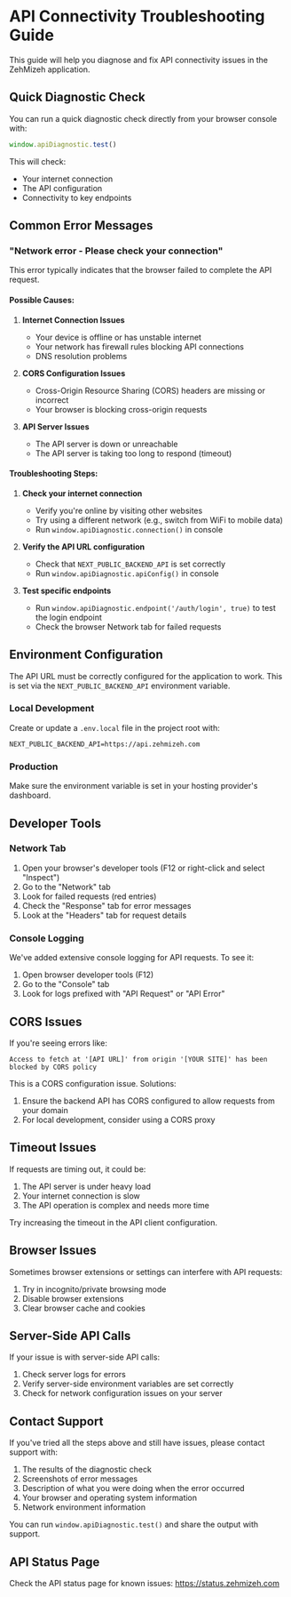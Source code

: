 # API Connectivity Troubleshooting Guide

This guide will help you diagnose and fix API connectivity issues in the ZehMizeh application.

## Quick Diagnostic Check

You can run a quick diagnostic check directly from your browser console with:

```javascript
window.apiDiagnostic.test()
```

This will check:
- Your internet connection
- The API configuration
- Connectivity to key endpoints

## Common Error Messages

### "Network error - Please check your connection"

This error typically indicates that the browser failed to complete the API request.

#### Possible Causes:

1. **Internet Connection Issues**
   - Your device is offline or has unstable internet
   - Your network has firewall rules blocking API connections
   - DNS resolution problems

2. **CORS Configuration Issues**
   - Cross-Origin Resource Sharing (CORS) headers are missing or incorrect
   - Your browser is blocking cross-origin requests

3. **API Server Issues**
   - The API server is down or unreachable
   - The API server is taking too long to respond (timeout)

#### Troubleshooting Steps:

1. **Check your internet connection**
   - Verify you're online by visiting other websites
   - Try using a different network (e.g., switch from WiFi to mobile data)
   - Run `window.apiDiagnostic.connection()` in console

2. **Verify the API URL configuration**
   - Check that `NEXT_PUBLIC_BACKEND_API` is set correctly
   - Run `window.apiDiagnostic.apiConfig()` in console

3. **Test specific endpoints**
   - Run `window.apiDiagnostic.endpoint('/auth/login', true)` to test the login endpoint
   - Check the browser Network tab for failed requests

## Environment Configuration

The API URL must be correctly configured for the application to work. This is set via the `NEXT_PUBLIC_BACKEND_API` environment variable.

### Local Development

Create or update a `.env.local` file in the project root with:

```
NEXT_PUBLIC_BACKEND_API=https://api.zehmizeh.com
```

### Production

Make sure the environment variable is set in your hosting provider's dashboard.

## Developer Tools

### Network Tab

1. Open your browser's developer tools (F12 or right-click and select "Inspect")
2. Go to the "Network" tab
3. Look for failed requests (red entries)
4. Check the "Response" tab for error messages
5. Look at the "Headers" tab for request details

### Console Logging

We've added extensive console logging for API requests. To see it:

1. Open browser developer tools (F12)
2. Go to the "Console" tab
3. Look for logs prefixed with "API Request" or "API Error"

## CORS Issues

If you're seeing errors like:

```
Access to fetch at '[API URL]' from origin '[YOUR SITE]' has been blocked by CORS policy
```

This is a CORS configuration issue. Solutions:

1. Ensure the backend API has CORS configured to allow requests from your domain
2. For local development, consider using a CORS proxy

## Timeout Issues

If requests are timing out, it could be:

1. The API server is under heavy load
2. Your internet connection is slow
3. The API operation is complex and needs more time

Try increasing the timeout in the API client configuration.

## Browser Issues

Sometimes browser extensions or settings can interfere with API requests:

1. Try in incognito/private browsing mode
2. Disable browser extensions
3. Clear browser cache and cookies

## Server-Side API Calls

If your issue is with server-side API calls:

1. Check server logs for errors
2. Verify server-side environment variables are set correctly
3. Check for network configuration issues on your server

## Contact Support

If you've tried all the steps above and still have issues, please contact support with:

1. The results of the diagnostic check
2. Screenshots of error messages
3. Description of what you were doing when the error occurred
4. Your browser and operating system information
5. Network environment information

You can run `window.apiDiagnostic.test()` and share the output with support.

## API Status Page

Check the API status page for known issues: https://status.zehmizeh.com 